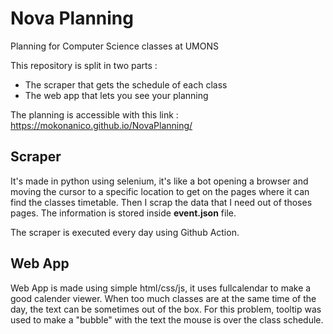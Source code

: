 # Nova Planning

Planning for Computer Science classes at UMONS 

This repository is split in two parts :
- The scraper that gets the schedule of each class 
- The web app that lets you see your planning 

The planning is accessible with this link : https://mokonanico.github.io/NovaPlanning/

## Scraper
It's made in python using selenium, it's like a bot opening a browser and moving the cursor to a specific location to get on the pages where it can find the classes timetable. Then I scrap the data that I need out of thoses pages. The information is stored inside __event.json__ file.

The scraper is executed every day using Github Action.

## Web App
Web App is made using simple html/css/js, it uses fullcalendar to make a good calender viewer. When too much classes are at the same time of the day, the text can be sometimes out of the box. For this problem, tooltip was used to make a "bubble" with the text the mouse is over the class schedule.
